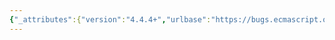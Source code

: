 ```yaml
---
{"_attributes":{"version":"4.4.4+","urlbase":"https://bugs.ecmascript.org/","maintainer":"dherman@mozilla.com"},"bug":{"bug_id":2415,"creation_ts":"2014-01-15 09:09:00 -0800","short_desc":"24.1.2.1 ArrayBuffer(...): Missing constructor reentrancy checks","delta_ts":"2014-04-06 11:29:11 -0700","product":"Draft for 6th Edition","component":"technical issue","version":"Rev 21: November 8, 2013 Draft","rep_platform":"All","op_sys":"All","bug_status":"RESOLVED","resolution":"FIXED","priority":"Normal","bug_severity":"normal","blocked":2179,"everconfirmed":true,"reporter":{"uid":"andrebargull","name":"André Bargull"},"assigned_to":{"uid":"allen","name":"Allen Wirfs-Brock"},"long_desc":[{"commentid":6969,"comment_count":0,"who":{"uid":"andrebargull","name":"André Bargull"},"bug_when":"2014-01-15 09:09:31 -0800","thetext":"24.1.2.1 ArrayBuffer(length), step 3 is not side-effect free, so an additional check is needed to ensure the ArrayBuffer object is still uninitialised when SetArrayBufferData() is called.\n\nTest case:\n---\nlet buf = ArrayBuffer[Symbol.create]();\nArrayBuffer.call(buf, {valueOf(){ ArrayBuffer.call(buf, 0); return 1 }})\n---"},{"commentid":7319,"comment_count":1,"who":{"uid":"allen","name":"Allen Wirfs-Brock"},"bug_when":"2014-02-15 16:45:24 -0800","thetext":"fixed in rev23 editor's draft"},{"commentid":7506,"comment_count":2,"who":{"uid":"allen","name":"Allen Wirfs-Brock"},"bug_when":"2014-04-06 11:29:11 -0700","thetext":"fixed in rev23 draft"}]}}
---
```

